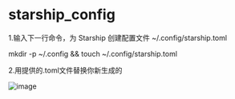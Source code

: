 # starship_config

1.输入下一行命令，为 Starship 创建配置文件 ~/.config/starship.toml

  mkdir -p ~/.config && touch ~/.config/starship.toml

2.用提供的.toml文件替换你新生成的

![image](​ ​https://github.com/lexsaints/powershell/blob/master/IMG/ps2.png​​)

